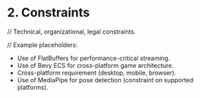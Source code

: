 # 2. Constraints

// Technical, organizational, legal constraints.

// Example placeholders:

- Use of FlatBuffers for performance-critical streaming.
- Use of Bevy ECS for cross-platform game architecture.
- Cross-platform requirement (desktop, mobile, browser).
- Use of MediaPipe for pose detection (constraint on supported platforms).
